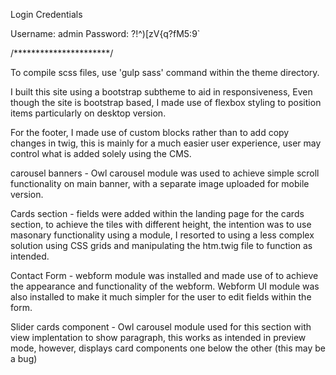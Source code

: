 Login Credentials

Username: admin
Password: ?!^)[zV{q?fM5:9`

/**********************/

To compile scss files, use 'gulp sass' command within the theme directory. 

I built this site using a bootstrap subtheme to aid in responsiveness,
Even though the site is bootstrap based, I made use of flexbox styling to position items particularly on
desktop version.

For the footer, I made use of custom blocks rather than to add copy changes in twig, this is mainly for a much easier
user experience, user may control what is added solely using the CMS.

carousel banners - Owl carousel module was used to achieve simple scroll functionality on main banner, with a separate image uploaded for
mobile version.

Cards section - fields were added within the landing page for the cards section, to achieve the tiles with different height,
the intention was to use masonary functionality using a module, I resorted to using a less complex solution using CSS grids and manipulating the htm.twig file
to function as intended.

Contact Form - webform module was installed and made use of to achieve the appearance and functionality of the webform. Webform UI
module was also installed to make it much simpler for the user to edit fields within the form.

Slider cards component - Owl carousel module used for this section with view implentation to show paragraph, this works as intended in preview mode, however,
displays card components one below the other (this may be a bug)

